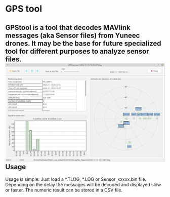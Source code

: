 # GPS tool
GPStool is a tool that decodes MAVlink messages (aka Sensor files) from Yuneec drones. It may be the base for future specialized tool for different purposes to analyze sensor files.
![Screenshot](Screenshot_GPStool.png)
**Usage**
---------
Usage is simple: Just load a *.TLOG, *.LOG or Sensor_xxxxx.bin file. Depending on the delay the messages will be decoded and displayed slow or faster.
The numeric result can be stored in a CSV file.

